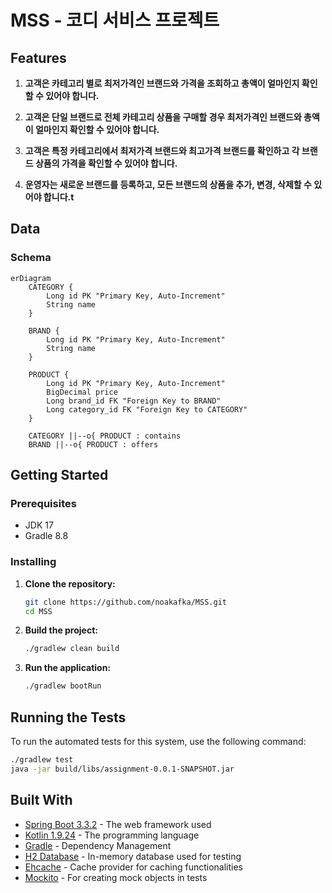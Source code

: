 # MSS - 코디 서비스 프로젝트


## Features

1. **고객은 카테고리 별로 최저가격인 브랜드와 가격을 조회하고 총액이 얼마인지 확인할 수 있어야 합니다.**

2. **고객은 단일 브랜드로 전체 카테고리 상품을 구매할 경우 최저가격인 브랜드와 총액이 얼마인지 확인할 수 있어야 합니다.**

3. **고객은 특정 카테고리에서 최저가격 브랜드와 최고가격 브랜드를 확인하고 각 브랜드 상품의 가격을 확인할 수 있어야 합니다.**

4. **운영자는 새로운 브랜드를 등록하고, 모든 브랜드의 상품을 추가, 변경, 삭제할 수 있어야 합니다.t**

## Data

### Schema
```mermaid
erDiagram
    CATEGORY {
        Long id PK "Primary Key, Auto-Increment"
        String name
    }

    BRAND {
        Long id PK "Primary Key, Auto-Increment"
        String name
    }

    PRODUCT {
        Long id PK "Primary Key, Auto-Increment"
        BigDecimal price
        Long brand_id FK "Foreign Key to BRAND"
        Long category_id FK "Foreign Key to CATEGORY"
    }

    CATEGORY ||--o{ PRODUCT : contains
    BRAND ||--o{ PRODUCT : offers
```

## Getting Started

### Prerequisites
- JDK 17
- Gradle 8.8

### Installing

1. **Clone the repository:**

   ```bash
   git clone https://github.com/noakafka/MSS.git
   cd MSS
   ```

2. **Build the project:**

   ```bash
   ./gradlew clean build
   ```

3. **Run the application:**

   ```bash
   ./gradlew bootRun
   ```

## Running the Tests

To run the automated tests for this system, use the following command:

```bash
./gradlew test
java -jar build/libs/assignment-0.0.1-SNAPSHOT.jar
```

## Built With

* [Spring Boot 3.3.2](https://spring.io/projects/spring-boot) - The web framework used
* [Kotlin 1.9.24](https://kotlinlang.org/) - The programming language
* [Gradle](https://gradle.org/) - Dependency Management
* [H2 Database](https://www.h2database.com/html/main.html) - In-memory database used for testing
* [Ehcache](https://www.ehcache.org/) - Cache provider for caching functionalities
* [Mockito](https://site.mockito.org/) - For creating mock objects in tests